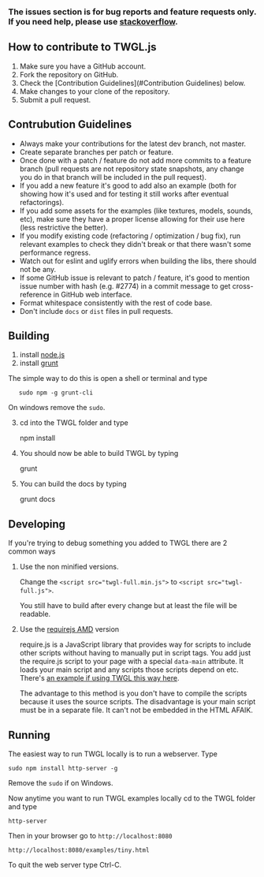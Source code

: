 ### The issues section is for bug reports and feature requests only. If you need help, please use [stackoverflow](http://stackoverflow.com/questions/tagged/twgl.js).

## How to contribute to TWGL.js

1. Make sure you have a GitHub account.
2. Fork the repository on GitHub.
3. Check the [Contribution Guidelines](#Contribution Guidelines) below.
4. Make changes to your clone of the repository.
5. Submit a pull request.

## Contrubution Guidelines

*  Always make your contributions for the latest dev branch, not master.
*  Create separate branches per patch or feature.
*  Once done with a patch / feature do not add more commits to a feature branch (pull requests are not repository state snapshots, any change you do in that branch will be included in the pull request).
*  If you add a new feature it's good to add also an example (both for showing how it's used and for testing it still works after eventual refactorings).
*  If you add some assets for the examples (like textures, models, sounds, etc), make sure they have a proper license allowing for their use here (less restrictive the better).
*  If you modify existing code (refactoring / optimization / bug fix), run relevant examples to check they didn't break or that there wasn't some performance regress.
*  Watch out for eslint and uglify errors when building the libs, there should not be any.
*  If some GitHub issue is relevant to patch / feature, it's good to mention issue number with hash (e.g. #2774) in a commit message to get cross-reference in GitHub web interface.
*  Format whitespace consistently with the rest of code base.
*  Don't include `docs` or `dist` files in pull requests.

## Building

1.  install [node.js](http://nodejs.org)
2.  install [grunt](http://gruntjs.com)

   The simple way to do this is open a shell or terminal and type

       sudo npm -g grunt-cli

   On windows remove the `sudo`.

3.  cd into the TWGL folder and type

       npm install

4.  You should now be able to build TWGL by typing

       grunt

5.  You can build the docs by typing

       grunt docs

## Developing

If you're trying to debug something you added to TWGL there are 2 common ways

1.  Use the non minified versions.

    Change the `<script src="twgl-full.min.js">` to `<script src="twgl-full.js">`.

    You still have to build after every change but at least the file will be readable.

2.  Use the [requirejs AMD](http://requirejs.org) version

    require.js is a JavaScript library that provides way for scripts to include other scripts
    without having to manually put in script tags. You add just the require.js script to your
    page with a special `data-main` attribute. It loads your main script and any scripts
    those scripts depend on etc. There's [an example if using TWGL this way here](http://twgljs.org/examples/amd.html).

    The advantage to this method is you don't have to compile the scripts because it uses
    the source scripts. The disadvantage is your main script must
    be in a separate file. It can't not be embedded in the HTML AFAIK.

## Running

The easiest way to run TWGL locally is to run a webserver. Type

    sudo npm install http-server -g

Remove the `sudo` if on Windows.

Now anytime you want to run TWGL examples locally cd to the TWGL folder
and type

    http-server

Then in your browser go to `http://localhost:8080`

    http://localhost:8080/examples/tiny.html

To quit the web server type Ctrl-C.



